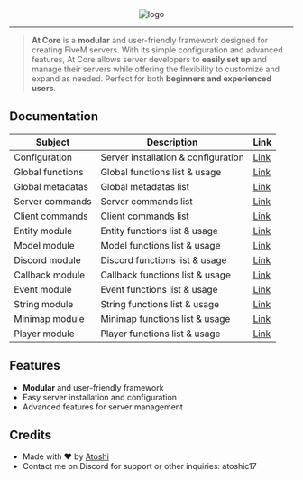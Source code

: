 <div align="center">
  <img src="https://i.postimg.cc/FHLptbK9/at-core-banner-with-outline.png" alt="logo">
</div>

---

> **At Core** is a **modular** and user-friendly framework designed for creating FiveM servers. With its simple configuration and advanced features, At Core allows server developers to **easily set up** and manage their servers while offering the flexibility to customize and expand as needed. Perfect for both **beginners and experienced users**.

## Documentation
| Subject | Description | Link |
|-------|-------------|------|
| Configuration | Server installation & configuration | [Link](./docs/CONFIGURATION.md) |
| Global functions | Global functions list & usage | [Link](./docs/GLOBAL_FUNCTIONS.md) |
| Global metadatas | Global metadatas list | [Link](./docs/GLOBAL_METADATAS.md) |
| Server commands | Server commands list | [Link](./docs/SERVER_COMMANDS.md) |
| Client commands | Client commands list | [Link](./docs/CLIENT_COMMANDS.md) |
| Entity module | Entity functions list & usage | [Link](./docs/ENTITY_MODULE.md) |
| Model module | Model functions list & usage | [Link](./docs/MODEL_MODULE.md) |
| Discord module | Discord functions list & usage | [Link](./docs/DISCORD_MODULE.md) |
| Callback module | Callback functions list & usage | [Link](./docs/CALLBACK_MODULE.md) |
| Event module | Event functions list & usage | [Link](./docs/EVENT_MODULE.md) |
| String module | String functions list & usage | [Link](./docs/STRING_MODULE.md) |
| Minimap module | Minimap functions list & usage | [Link](./docs/MINIMAP_MODULE.md) |
| Player module | Player functions list & usage | [Link](./docs/PLAYER_MODULE.md) |

## Features
- **Modular** and user-friendly framework
- Easy server installation and configuration
- Advanced features for server management

## Credits
- Made with ❤️ by [Atoshi](https://github.com/atoshit/)
- Contact me on Discord for support or other inquiries: atoshic17